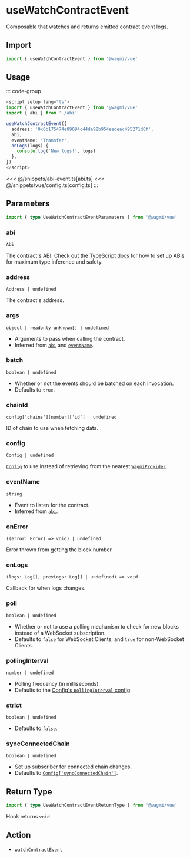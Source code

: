 # useWatchContractEvent

Composable that watches and returns emitted contract event logs.

## Import

```ts
import { useWatchContractEvent } from '@wagmi/vue'
```

## Usage

::: code-group
```ts [index.vue]
<script setup lang="ts">
import { useWatchContractEvent } from '@wagmi/vue'
import { abi } from './abi'

useWatchContractEvent({
  address: '0x6b175474e89094c44da98b954eedeac495271d0f',
  abi,
  eventName: 'Transfer',
  onLogs(logs) {
    console.log('New logs!', logs)
  },
})
</script>
```
<<< @/snippets/abi-event.ts[abi.ts]
<<< @/snippets/vue/config.ts[config.ts]
:::

## Parameters

```ts
import { type UseWatchContractEventParameters } from '@wagmi/vue'
```

### abi

`Abi`

The contract's ABI. Check out the [TypeScript docs](/vue/typescript#const-assert-abis-typed-data) for how to set up ABIs for maximum type inference and safety.

### address

`Address | undefined`

The contract's address.

### args

`object | readonly unknown[] | undefined`

- Arguments to pass when calling the contract.
- Inferred from [`abi`](#abi) and [`eventName`](#eventname).

### batch

`boolean | undefined`

- Whether or not the events should be batched on each invocation.
- Defaults to `true`.

### chainId

`config['chains'][number]['id'] | undefined`

ID of chain to use when fetching data.

### config

`Config | undefined`

[`Config`](/react/api/createConfig#config) to use instead of retrieving from the nearest [`WagmiProvider`](/react/api/WagmiProvider).

### eventName

`string`

- Event to listen for the contract.
- Inferred from [`abi`](#abi).

### onError

`((error: Error) => void) | undefined`

Error thrown from getting the block number.

### onLogs

`(logs: Log[], prevLogs: Log[] | undefined) => void`

Callback for when logs changes.

### poll

`boolean | undefined`

- Whether or not to use a polling mechanism to check for new blocks instead of a WebSocket subscription.
- Defaults to `false` for WebSocket Clients, and `true` for non-WebSocket Clients.

### pollingInterval

`number | undefined`

- Polling frequency (in milliseconds).
- Defaults to the [Config's `pollingInterval` config](/core/api/createConfig#pollinginterval).

### strict

`boolean | undefined`

- Defaults to `false`.

### syncConnectedChain

`boolean | undefined`

- Set up subscriber for connected chain changes.
- Defaults to [`Config['syncConnectedChain']`](/core/api/createConfig#syncconnectedchain).

## Return Type

```ts
import { type UseWatchContractEventReturnType } from '@wagmi/vue'
```

Hook returns `void`

## Action

- [`watchContractEvent`](/core/api/actions/watchContractEvent)

